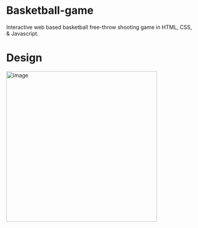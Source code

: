 # Basketball-game
Interactive web based basketball free-throw shooting game in HTML, CSS, & Javascript.

# Design
<img width="400" alt="image" src="https://github.com/user-attachments/assets/9001c2bc-1db1-4e09-8b20-1c05070a8504" />
